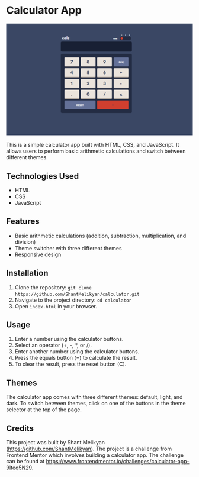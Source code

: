 # Calculator App
![alt text](https://github.com/ShantMelikyan/calculator/blob/main/cakl.PNG?raw=true) 

This is a simple calculator app built with HTML, CSS, and JavaScript. It allows users to perform basic arithmetic calculations and switch between different themes.

## Technologies Used

- HTML
- CSS
- JavaScript

## Features

- Basic arithmetic calculations (addition, subtraction, multiplication, and division)
- Theme switcher with three different themes
- Responsive design

## Installation

1. Clone the repository: `git clone https://github.com/ShantMelikyan/calculator.git`
2. Navigate to the project directory: `cd calculator`
3. Open `index.html` in your browser.

## Usage

1. Enter a number using the calculator buttons.
2. Select an operator (+, -, *, or /).
3. Enter another number using the calculator buttons.
4. Press the equals button (=) to calculate the result.
5. To clear the result, press the reset button (C).

## Themes

The calculator app comes with three different themes: default, light, and dark. To switch between themes, click on one of the buttons in the theme selector at the top of the page.

## Credits

This project was built by Shant Melikyan (https://github.com/ShantMelikyan).
The project is a challenge from Frontend Mentor which involves building a calculator app. 
The challenge can be found at https://www.frontendmentor.io/challenges/calculator-app-9lteq5N29.
